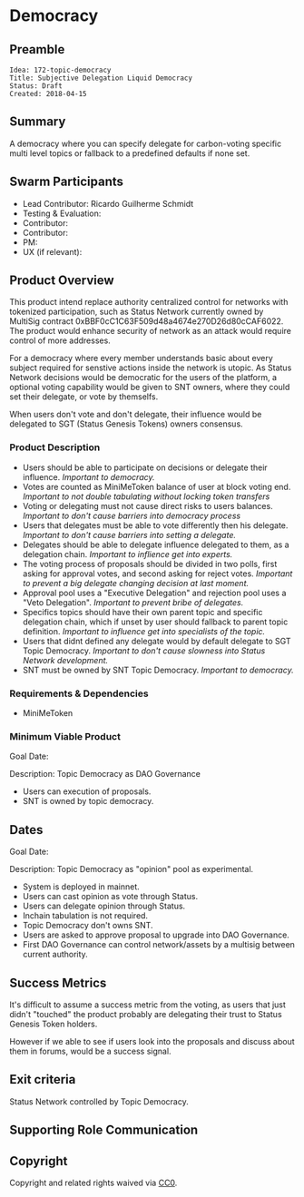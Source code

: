 # Democracy

## Preamble

    Idea: 172-topic-democracy
    Title: Subjective Delegation Liquid Democracy
    Status: Draft
    Created: 2018-04-15

## Summary
A democracy where you can specify delegate for carbon-voting specific multi level topics or fallback to a predefined defaults if none set.

## Swarm Participants
- Lead Contributor: Ricardo Guilherme Schmidt
- Testing & Evaluation: <!-- @username -->
- Contributor: <!-- @username -->
- Contributor: <!-- @username -->
- PM: <!--- @username -->
- UX (if relevant): <!-- @username -->

## Product Overview

This product intend replace authority centralized control for networks with  tokenized participation, such as Status Network currently owned by MultiSig contract 0xBBF0cC1C63F509d48a4674e270D26d80cCAF6022.
The product would enhance security of network as an attack would require control of more addresses. 

For a democracy where every member understands basic about every subject required for senstive actions inside the network is utopic. 
As Status Network decisions would be democratic for the users of the platform, a optional voting capability would be given to SNT owners, where they could set their delegate, or vote by themselfs.

When users don't vote and don't delegate, their influence would be delegated to SGT (Status Genesis Tokens) owners consensus.


### Product Description

- Users should be able to participate on decisions or delegate their influence. _Important to democracy._
- Votes are counted as MiniMeToken balance of user at block voting end. _Important to not double tabulating without locking token transfers_ 
- Voting or delegating must not cause direct risks to users balances. _Important to don't cause barriers into democracy process_
- Users that delegates must be able to vote differently then his delegate. _Important to don't cause barriers into setting a delegate._
- Delegates should be able to delegate influence delegated to them, as a delegation chain. _Important to inflience get into experts._
- The voting process of proposals should be divided in two polls, first asking for approval votes, and second asking for reject votes.  _Important to prevent a big delegate changing decision at last moment._
- Approval pool uses a "Executive Delegation" and rejection pool uses a "Veto Delegation". _Important to prevent bribe of delegates._
- Specifics topics should have their own parent topic and specific delegation chain, which if unset by user should fallback to parent topic definition. _Important to influence get into specialists of the topic._
- Users that didnt defined any delegate would by default delegate to SGT Topic Democracy. _Important to don't cause slowness into Status Network development._
- SNT must be owned by SNT Topic Democracy. _Important to democracy._

### Requirements & Dependencies

- MiniMeToken

### Minimum Viable Product
<!-- Mandatory, completes the Idea in the fastest route possible, can be hacky, needed to feel progress. See https://imgur.com/a/HVlw3 -->
Goal Date: <!-- Date for evaluation in ISO 8601 (yyyy-mm-dd) format --> 

Description: Topic Democracy as DAO Governance
- Users can execution of proposals.
- SNT is owned by topic democracy. 

## Dates
Goal Date: <!-- Date for evaluation in ISO 8601 (yyyy-mm-dd) format --> 

Description: Topic Democracy as "opinion" pool as experimental.
- System is deployed in mainnet.
- Users can cast opinion as vote through Status.
- Users can delegate opinion through Status.
- Inchain tabulation is not required.
- Topic Democracy don't owns SNT.
- Users are asked to approve proposal to upgrade into DAO Governance.
- First DAO Governance can control network/assets by a multisig between current authority.

## Success Metrics

It's difficult to assume a success metric from the voting, as users that just didn't "touched" the product probably are delegating their trust to Status Genesis Token holders.

However if we able to see if users look into the proposals and discuss about them in forums, would be a success signal.

## Exit criteria

Status Network controlled by Topic Democracy.

## Supporting Role Communication
<!-- Once Requirements and Goals are fleshed out, then it should be communicated to supporting organelles if required -->

## Copyright
Copyright and related rights waived via [CC0](https://creativecommons.org/publicdomain/zero/1.0/).
